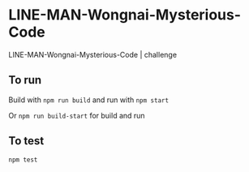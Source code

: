 # LINE-MAN-Wongnai-Mysterious-Code

LINE-MAN-Wongnai-Mysterious-Code | challenge

## To run

Build with `npm run build` and run with `npm start`

Or `npm run build-start` for build and run

## To test

`npm test`
